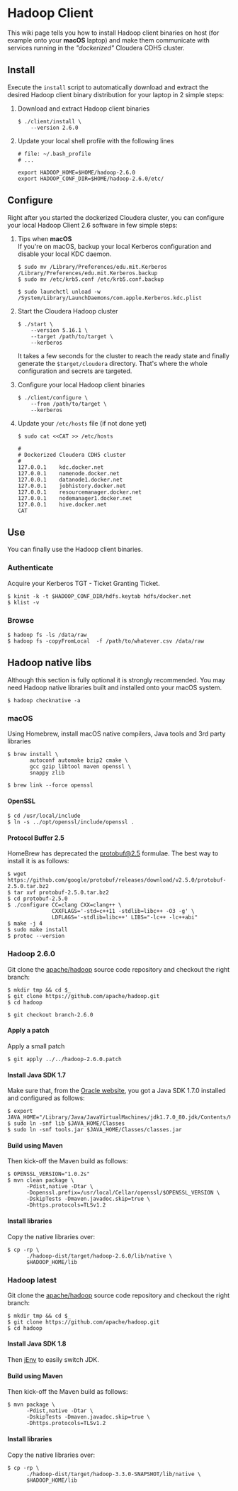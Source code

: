 # Hadoop Client
This wiki page tells you how to install Hadoop client binaries on host (for example onto your **macOS** laptop) and make them communicate with services running in the _"dockerized"_ Cloudera CDH5 cluster.


## Install
Execute the `install` script to automatically download and extract the desired Hadoop client binary distribution for your laptop in 2 simple steps:

1. Download and extract Hadoop client binaries
    ```
    $ ./client/install \
        --version 2.6.0
    ```

2. Update your local shell profile with the following lines

    ```
    # file: ~/.bash_profile
    # ...

    export HADOOP_HOME=$HOME/hadoop-2.6.0
    export HADOOP_CONF_DIR=$HOME/hadoop-2.6.0/etc/
    ```

## Configure
Right after you started the dockerized Cloudera cluster, you can configure your local Hadoop Client 2.6 software in few simple steps:

1. Tips when **macOS**  
   If you're on macOS, backup your local Kerberos configuration and disable your local KDC daemon.
   
    ```
    $ sudo mv /Library/Preferences/edu.mit.Kerberos /Library/Preferences/edu.mit.Kerberos.backup
    $ sudo mv /etc/krb5.conf /etc/krb5.conf.backup
    
    $ sudo launchctl unload -w /System/Library/LaunchDaemons/com.apple.Kerberos.kdc.plist
    ```
    
2. Start the Cloudera Hadoop cluster
    ```
    $ ./start \
        --version 5.16.1 \
        --target /path/to/target \
        --kerberos
    ```
    It takes a few seconds for the cluster to reach the ready state and finally generate the `$target/cloudera` directory. That's where the whole configuration and secrets are targeted.


3. Configure your local Hadoop client binaries
    ```
    $ ./client/configure \
        --from /path/to/target \
        --kerberos
    ```


4. Update your `/etc/hosts` file (if not done yet)
    ```
    $ sudo cat <<CAT >> /etc/hosts

    #
    # Dockerized Cloudera CDH5 cluster
    #
    127.0.0.1    kdc.docker.net
    127.0.0.1    namenode.docker.net
    127.0.0.1    datanode1.docker.net
    127.0.0.1    jobhistory.docker.net
    127.0.0.1    resourcemanager.docker.net
    127.0.0.1    nodemanager1.docker.net
    127.0.0.1    hive.docker.net
    CAT
    ```


## Use
You can finally use the Hadoop client binaries.

### Authenticate
Acquire your Kerberos TGT - Ticket Granting Ticket.

```
$ kinit -k -t $HADOOP_CONF_DIR/hdfs.keytab hdfs/docker.net
$ klist -v
```


### Browse

```
$ hadoop fs -ls /data/raw
$ hadoop fs -copyFromLocal  -f /path/to/whatever.csv /data/raw
```

## Hadoop native libs
Although this section is fully optional it is strongly recommended. You may need Hadoop native libraries built and installed onto your macOS system.

```
$ hadoop checknative -a
```

### macOS
Using Homebrew, install macOS native compilers, Java tools and 3rd party libraries

```
$ brew install \
       autoconf automake bzip2 cmake \
       gcc gzip libtool maven openssl \
       snappy zlib

$ brew link --force openssl
```

#### OpenSSL

```
$ cd /usr/local/include
$ ln -s ../opt/openssl/include/openssl .
```

#### Protocol Buffer 2.5
HomeBrew has deprecated the protobuf@2.5 formulae. The best way to install it is as follows:

```
$ wget https://github.com/google/protobuf/releases/download/v2.5.0/protobuf-2.5.0.tar.bz2
$ tar xvf protobuf-2.5.0.tar.bz2
$ cd protobuf-2.5.0
$ ./configure CC=clang CXX=clang++ \
              CXXFLAGS='-std=c++11 -stdlib=libc++ -O3 -g' \
              LDFLAGS='-stdlib=libc++' LIBS="-lc++ -lc++abi"
$ make -j 4
$ sudo make install
$ protoc --version
```


### Hadoop 2.6.0
Git clone the [apache/hadoop](https://github.com/apache/hadoop) source code repository and checkout the right branch:

```
$ mkdir tmp && cd $_
$ git clone https://github.com/apache/hadoop.git
$ cd hadoop

$ git checkout branch-2.6.0
```

#### Apply a patch
Apply a small patch

```
$ git apply ../../hadoop-2.6.0.patch
```

#### Install Java SDK 1.7
Make sure that, from the [Oracle website](https://www.oracle.com/technetwork/java/javase/downloads/java-archive-downloads-javase7-521261.html), you got a Java SDK 1.7.0 installed and configured as follows:

```
$ export JAVA_HOME="/Library/Java/JavaVirtualMachines/jdk1.7.0_80.jdk/Contents/Home"
$ sudo ln -snf lib $JAVA_HOME/Classes
$ sudo ln -snf tools.jar $JAVA_HOME/Classes/classes.jar
```

#### Build using Maven
Then kick-off the Maven build as follows:

```
$ OPENSSL_VERSION="1.0.2s"
$ mvn clean package \
      -Pdist,native -Dtar \
      -Dopenssl.prefix=/usr/local/Cellar/openssl/$OPENSSL_VERSION \
      -DskipTests -Dmaven.javadoc.skip=true \
      -Dhttps.protocols=TLSv1.2
```

#### Install libraries
Copy the native libraries over:

```
$ cp -rp \
      ./hadoop-dist/target/hadoop-2.6.0/lib/native \
      $HADOOP_HOME/lib
```


### Hadoop latest
Git clone the [apache/hadoop](https://github.com/apache/hadoop) source code repository and checkout the right branch:

```
$ mkdir tmp && cd $_
$ git clone https://github.com/apache/hadoop.git
$ cd hadoop
```

#### Install Java SDK 1.8
Then [jEnv](https://www.jenv.be/) to easily switch JDK.


#### Build using Maven
Then kick-off the Maven build as follows:

```
$ mvn package \
      -Pdist,native -Dtar \
      -DskipTests -Dmaven.javadoc.skip=true \
      -Dhttps.protocols=TLSv1.2
```

#### Install libraries
Copy the native libraries over:

```
$ cp -rp \
      ./hadoop-dist/target/hadoop-3.3.0-SNAPSHOT/lib/native \
      $HADOOP_HOME/lib
```
